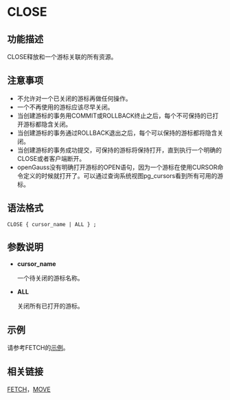 # CLOSE<a name="ZH-CN_TOPIC_0242370555"></a>

## 功能描述<a name="zh-cn_topic_0237122091_zh-cn_topic_0059779164_sa18f3afba3784d76b0052fa2fa489b8c"></a>

CLOSE释放和一个游标关联的所有资源。

## 注意事项<a name="zh-cn_topic_0237122091_zh-cn_topic_0059779164_seebfc5d278d44f7382b1d230976ae9ea"></a>

-   不允许对一个已关闭的游标再做任何操作。
-   一个不再使用的游标应该尽早关闭。
-   当创建游标的事务用COMMIT或ROLLBACK终止之后，每个不可保持的已打开游标都隐含关闭。
-   当创建游标的事务通过ROLLBACK退出之后，每个可以保持的游标都将隐含关闭。
-   当创建游标的事务成功提交，可保持的游标将保持打开，直到执行一个明确的CLOSE或者客户端断开。
-   openGauss没有明确打开游标的OPEN语句，因为一个游标在使用CURSOR命令定义的时候就打开了。可以通过查询系统视图pg\_cursors看到所有可用的游标。

## 语法格式<a name="zh-cn_topic_0237122091_zh-cn_topic_0059779164_s8ba4e8a4cce54146aea763d5569214e7"></a>

```
CLOSE { cursor_name | ALL } ;
```

## 参数说明<a name="zh-cn_topic_0237122091_zh-cn_topic_0059779164_s9a79c82c9d044057bd0e41c544e1efcd"></a>

-   **cursor\_name**

    一个待关闭的游标名称。

-   **ALL**

    关闭所有已打开的游标。


## 示例<a name="zh-cn_topic_0237122091_zh-cn_topic_0059779164_sc77056d6ff5e4461b6f03b2587665cf0"></a>

请参考FETCH的[示例](FETCH.md#zh-cn_topic_0237122165_zh-cn_topic_0059778422_s1ee72832a27547e4949061a010e24578)。

## 相关链接<a name="zh-cn_topic_0237122091_zh-cn_topic_0059779164_sbd6c1c8ef3144346919144e8b416822f"></a>

[FETCH](FETCH.md#ZH-CN_TOPIC_0242370629)，[MOVE](MOVE.md#ZH-CN_TOPIC_0242370633)


